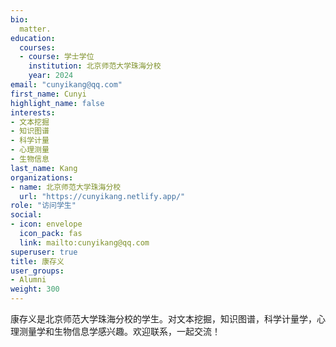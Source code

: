 ```yaml
---
bio: 
  matter.
education:
  courses:
  - course: 学士学位
    institution: 北京师范大学珠海分校
    year: 2024
email: "cunyikang@qq.com"
first_name: Cunyi
highlight_name: false
interests:
- 文本挖掘
- 知识图谱
- 科学计量
- 心理测量
- 生物信息
last_name: Kang
organizations:
- name: 北京师范大学珠海分校
  url: "https://cunyikang.netlify.app/"
role: "访问学生"
social:
- icon: envelope
  icon_pack: fas
  link: mailto:cunyikang@qq.com
superuser: true
title: 康存义
user_groups:
- Alumni
weight: 300
---
```


康存义是北京师范大学珠海分校的学生。对文本挖掘，知识图谱，科学计量学，心理测量学和生物信息学感兴趣。欢迎联系，一起交流！
